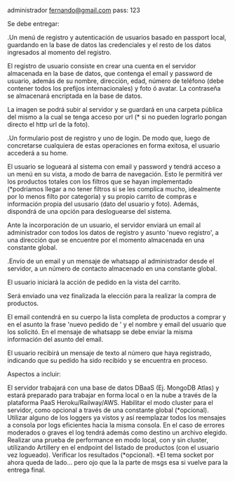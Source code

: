 administrador
fernando@gmail.com pass: 123

Se debe entregar:

.Un menú de registro y autenticación de usuarios basado en passport local, guardando en la base de datos las credenciales y el resto de los datos ingresados al momento del registro.

El registro de usuario consiste en crear una cuenta en el servidor almacenada en la base de datos, que contenga el email y password de usuario, además de su nombre, dirección, edad, número de teléfono (debe contener todos los prefijos internacionales) y foto ó avatar. La contraseña se almacenará encriptada en la base de datos.

La imagen se podrá subir al servidor y se guardará en una carpeta pública del mismo a la cual se tenga acceso por url (\* si no pueden lograrlo pongan directo el http url de la foto).

.Un formulario post de registro y uno de login. De modo que, luego de concretarse cualquiera de estas operaciones en forma exitosa, el usuario accederá a su home.

El usuario se logueará al sistema con email y password y tendrá acceso a un menú en su vista, a modo de barra de navegación. Esto le permitirá ver los productos totales con los filtros que se hayan implementado (\*podriamos llegar a no tener filtros si se les complica mucho, idealmente por lo menos filto por categoria) y su propio carrito de compras e información propia del ususario (dato del usuario y foto). Además, dispondrá de una opción para desloguearse del sistema.

Ante la incorporación de un usuario, el servidor enviará un email al administrador con todos los datos de registro y asunto 'nuevo registro', a una dirección que se encuentre por el momento almacenada en una constante global.

.Envío de un email y un mensaje de whatsapp al administrador desde el servidor, a un número de contacto almacenado en una constante global.

El usuario iniciará la acción de pedido en la vista del carrito.

Será enviado una vez finalizada la elección para la realizar la compra de productos.

El email contendrá en su cuerpo la lista completa de productos a comprar y en el asunto la frase 'nuevo pedido de ' y el nombre y email del usuario que los solicitó. En el mensaje de whatsapp se debe enviar la misma información del asunto del email.

El usuario recibirá un mensaje de texto al número que haya registrado, indicando que su pedido ha sido recibido y se encuentra en proceso.

Aspectos a incluir:

El servidor trabajará con una base de datos DBaaS (Ej. MongoDB Atlas) y estará preparado para trabajar en forma local o en la nube a través de la plataforma PaaS Heroku/Railway/AWS.
Habilitar el modo cluster para el servidor, como opcional a través de una constante global (*opcional).
Utilizar alguno de los loggers ya vistos y así reemplazar todos los mensajes a consola por logs eficientes hacia la misma consola. En el caso de errores moderados o graves el log tendrá además como destino un archivo elegido.
Realizar una prueba de performance en modo local, con y sin cluster, utilizando Artillery en el endpoint del listado de productos (con el usuario vez logueado). Verificar los resultados (*opcional).
\*El tema socket por ahora queda de lado… pero ojo que la la parte de msgs esa si vuelve para la entrega final.
